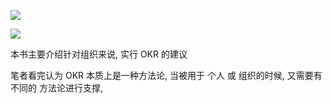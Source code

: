 
![](https://raw.githubusercontent.com/Kurisu-public/img/master/readingNoteMindMap/%E3%80%8AOKR%E5%B7%A5%E4%BD%9C%E6%B3%95%E3%80%8B%E9%98%85%E8%AF%BB%E7%AC%94%E8%AE%B0%20%5B%E4%B8%AD%E4%BF%A1%E5%87%BA%E7%89%88%E7%A4%BE%5D.png)

![](https://raw.githubusercontent.com/Kurisu-public/img/master/readingNoteMindMap/%E3%80%8AOKR%E5%B7%A5%E4%BD%9C%E6%B3%95%E3%80%8B-%E8%A1%A8%E6%A0%BC.png)

本书主要介绍针对组织来说, 实行 OKR 的建议

笔者看完认为 OKR 本质上是一种方法论, 当被用于 个人 或 组织的时候, 又需要有不同的 方法论进行支撑, 